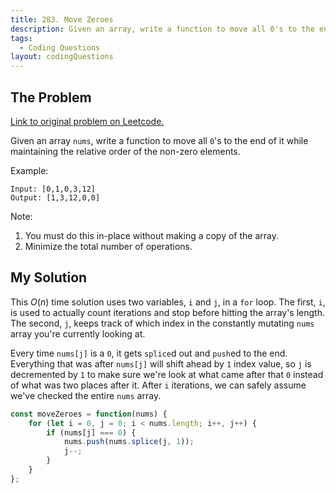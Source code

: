 ```yaml
---
title: 283. Move Zeroes
description: Given an array, write a function to move all 0's to the end of it while maintaining the relative order of the non-zero elements.
tags:
  - Coding Questions
layout: codingQuestions
---
```


## The Problem

[Link to original problem on Leetcode.](https://leetcode.com/problems/move-zeroes/)

Given an array `nums`, write a function to move all `0`'s to the end of it while maintaining the relative order of the non-zero elements.

Example:

```
Input: [0,1,0,3,12]
Output: [1,3,12,0,0]
```

Note:

1. You must do this in-place without making a copy of the array.
2. Minimize the total number of operations.

## My Solution

This $O(n)$ time solution uses two variables, `i` and `j`, in a `for` loop. The first, `i`, is used to actually count iterations and stop before hitting the array's length. The second, `j`, keeps track of which index in the constantly mutating `nums` array you're currently looking at.

Every time `nums[j]` is a `0`, it gets `splice`d out and `push`ed to the end. Everything that was after `nums[j]` will shift ahead by `1` index value, so `j` is decremented by `1` to make sure we're look at what came after that `0` instead of what was two places after it. After `i` iterations, we can safely assume we've checked the entire `nums` array.

```javascript
const moveZeroes = function(nums) {
    for (let i = 0, j = 0; i < nums.length; i++, j++) {
        if (nums[j] === 0) {
            nums.push(nums.splice(j, 1));
            j--;
        }
    }
};
```